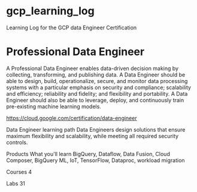 # gcp_learning_log
Learning Log for the GCP data Engineer Certification 

# Professional Data Engineer
A Professional Data Engineer enables data-driven decision making by collecting, transforming, and publishing data. A Data Engineer should be able to design, build, operationalize, secure, and monitor data processing systems with a particular emphasis on security and compliance; scalability and efficiency; reliability and fidelity; and flexibility and portability. A Data Engineer should also be able to leverage, deploy, and continuously train pre-existing machine learning models.

https://cloud.google.com/certification/data-engineer


Data Engineer learning path
Data Engineers design solutions that ensure maximum flexibility and scalability, while meeting all required security controls.

Products
What you'll learn
BigQuery, Dataflow, Data Fusion, Cloud Composer, BigQuery ML, IoT, TensorFlow, Dataproc, workload migration

Courses
4

Labs
31
